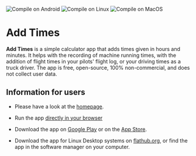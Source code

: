 ![Compile on Android](https://github.com/Akaflieg-Freiburg/addhoursandminutes/workflows/Compile%20on%20Android/badge.svg)
![Compile on Linux](https://github.com/Akaflieg-Freiburg/addhoursandminutes/workflows/Compile%20on%20Linux/badge.svg)
![Compile on MacOS](https://github.com/Akaflieg-Freiburg/addhoursandminutes/actions/workflows/macos.yml/badge.svg)

# Add Times

**Add Times** is a simple calculator app that adds times given in
hours and minutes. It helps with the recording of machine running times, with
the addition of flight times in your pilots' flight log, or your driving times
as a truck driver. The app is free, open-source, 100% non-commercial, and does
not collect user data.

## Information for users

- Please have a look at the [homepage](https://akaflieg-freiburg.github.io/addhoursandminutes).

- Run the app [directly in your browser](https://akaflieg-freiburg.github.io/addhoursandminutes/assets/webasm/addhoursandminutes.html)

- Download the app on [Google Play](https://play.google.com/store/apps/details?id=de.akaflieg_freiburg.cavok.add_hours_and_minutes) or on the [App Store](https://apps.apple.com/de/app/rechnen-mit-zeiten/id6446039266).

- Download the app for Linux Desktop systems on [flathub.org](https://flathub.org/apps/details/de.akaflieg_freiburg.cavok.add_hours_and_minutes), or find the app in the software manager on your computer.
